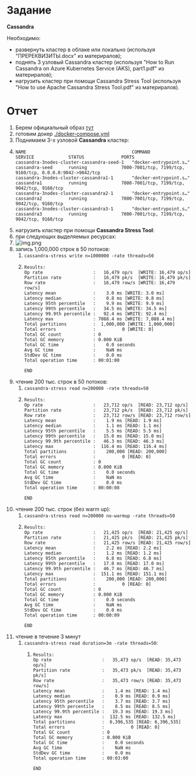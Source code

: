 # Задание

**Cassandra**

Необходимо:
- развернуть кластер в облаке или локально (используя "ПРЕРЕКВИЗИТЫ.docx" из материралов);
- поднять 3 узловый Cassandra кластер (используя "How to Run Cassandra on Azure Kubernetes Service (AKS), part1.pdf" из материралов);
- нагрузить кластер при помощи Cassandra Stress Tool (используя "How to use Apache Cassandra Stress Tool.pdf" из материралов).

# Отчет

1) Берем официальный образ [тут](https://hub.docker.com/_/cassandra)
2) готовим докер [./docker-compose.yml](docker-compose.yml)
3) Поднимаем 3-x узловой **Cassandra** кластер:
4) ```shell
   NAME                                        COMMAND                  SERVICE             STATUS              PORTS
   cassandra-3nodes-cluster-cassandra-seed-1   "docker-entrypoint.s…"   cassandra-seed      running             7000-7001/tcp, 7199/tcp, 9160/tcp, 0.0.0.0:9042->9042/tcp
   cassandra-3nodes-cluster-cassandra1-1       "docker-entrypoint.s…"   cassandra1          running             7000-7001/tcp, 7199/tcp, 9042/tcp, 9160/tcp
   cassandra-3nodes-cluster-cassandra2-1       "docker-entrypoint.s…"   cassandra2          running             7000-7001/tcp, 7199/tcp, 9042/tcp, 9160/tcp
   cassandra-3nodes-cluster-cassandra3-1       "docker-entrypoint.s…"   cassandra3          running             7000-7001/tcp, 7199/tcp, 9042/tcp, 9160/tcp
   ```
5) нагрузить кластер при помощи **Cassandra Stress Tool**:
6) при следующих выделяемых ресурсах:
7) ![img.png](imgs/img.png)
8) запись 1,000,000 строк в 50 потоков:
   1) `cassandra-stress write n=1000000 -rate threads=50`
   2) ```shell
      Results:
      Op rate                   :   16,479 op/s  [WRITE: 16,479 op/s]
      Partition rate            :   16,479 pk/s  [WRITE: 16,479 pk/s]
      Row rate                  :   16,479 row/s [WRITE: 16,479 row/s]
      Latency mean              :    3.0 ms [WRITE: 3.0 ms]
      Latency median            :    0.8 ms [WRITE: 0.8 ms]
      Latency 95th percentile   :    9.9 ms [WRITE: 9.9 ms]
      Latency 99th percentile   :   34.5 ms [WRITE: 34.5 ms]
      Latency 99.9th percentile :   92.4 ms [WRITE: 92.4 ms]
      Latency max               : 7088.4 ms [WRITE: 7,088.4 ms]
      Total partitions          :  1,000,000 [WRITE: 1,000,000]
      Total errors              :          0 [WRITE: 0]
      Total GC count            : 0
      Total GC memory           : 0.000 KiB
      Total GC time             :    0.0 seconds
      Avg GC time               :    NaN ms
      StdDev GC time            :    0.0 ms
      Total operation time      : 00:01:00
   
      END
      ```
9) чтение 200 тыс. строк в 50 потоков:
   1) `cassandra-stress read n=200000 -rate threads=50`
   2) ```shell
      Results:
      Op rate                   :   23,712 op/s  [READ: 23,712 op/s]
      Partition rate            :   23,712 pk/s  [READ: 23,712 pk/s]
      Row rate                  :   23,712 row/s [READ: 23,712 row/s]
      Latency mean              :    1.9 ms [READ: 1.9 ms]
      Latency median            :    1.1 ms [READ: 1.1 ms]
      Latency 95th percentile   :    5.5 ms [READ: 5.5 ms]
      Latency 99th percentile   :   15.0 ms [READ: 15.0 ms]
      Latency 99.9th percentile :   46.3 ms [READ: 46.3 ms]
      Latency max               :  116.4 ms [READ: 116.4 ms]
      Total partitions          :    200,000 [READ: 200,000]
      Total errors              :          0 [READ: 0]
      Total GC count            : 0
      Total GC memory           : 0.000 KiB
      Total GC time             :    0.0 seconds
      Avg GC time               :    NaN ms
      StdDev GC time            :    0.0 ms
      Total operation time      : 00:00:08
    
      END
      ```
10) чтение 200 тыс. строк (без warm up): 
    1) `cassandra-stress read n=200000 no-warmup -rate threads=50`
    2) ```shell
       Results:
       Op rate                   :   21,425 op/s  [READ: 21,425 op/s]
       Partition rate            :   21,425 pk/s  [READ: 21,425 pk/s]
       Row rate                  :   21,425 row/s [READ: 21,425 row/s]
       Latency mean              :    2.2 ms [READ: 2.2 ms]
       Latency median            :    1.2 ms [READ: 1.2 ms]
       Latency 95th percentile   :    6.8 ms [READ: 6.8 ms]
       Latency 99th percentile   :   17.0 ms [READ: 17.0 ms]
       Latency 99.9th percentile :   46.7 ms [READ: 46.7 ms]
       Latency max               :  151.1 ms [READ: 151.1 ms]
       Total partitions          :    200,000 [READ: 200,000]
       Total errors              :          0 [READ: 0]
       Total GC count            : 0
       Total GC memory           : 0.000 KiB
       Total GC time             :    0.0 seconds
       Avg GC time               :    NaN ms
       StdDev GC time            :    0.0 ms
       Total operation time      : 00:00:09
    
       END
       ```
11) чтение в течение 3 минут
    1) `cassandra-stress read duration=3m -rate threads=50`:
       1) ```shell
          Results:
          Op rate                   :   35,473 op/s  [READ: 35,473 op/s]
          Partition rate            :   35,473 pk/s  [READ: 35,473 pk/s]
          Row rate                  :   35,473 row/s [READ: 35,473 row/s]
          Latency mean              :    1.4 ms [READ: 1.4 ms]
          Latency median            :    0.9 ms [READ: 0.9 ms]
          Latency 95th percentile   :    3.7 ms [READ: 3.7 ms]
          Latency 99th percentile   :    8.5 ms [READ: 8.5 ms]
          Latency 99.9th percentile :   19.3 ms [READ: 19.3 ms]
          Latency max               :  132.5 ms [READ: 132.5 ms]
          Total partitions          :  6,396,535 [READ: 6,396,535]
          Total errors              :          0 [READ: 0]
          Total GC count            : 0
          Total GC memory           : 0.000 KiB
          Total GC time             :    0.0 seconds
          Avg GC time               :    NaN ms
          StdDev GC time            :    0.0 ms
          Total operation time      : 00:03:00
       
          END
          ```

 